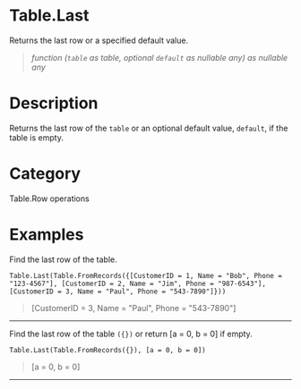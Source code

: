 ﻿# Table.Last
Returns the last row or a specified default value.
> _function (<code>table</code> as table, optional <code>default</code> as nullable any) as nullable any_
# Description 
Returns the last row of the <code>table</code> or an optional default value, <code>default</code>, if the table is empty.
# Category 
Table.Row operations
# Examples 
Find the last row of the table.
```
Table.Last(Table.FromRecords({[CustomerID = 1, Name = "Bob", Phone = "123-4567"], [CustomerID = 2, Name = "Jim", Phone = "987-6543"], [CustomerID = 3, Name = "Paul", Phone = "543-7890"]}))
```
> [CustomerID = 3, Name = "Paul", Phone = "543-7890"]
***
Find the last row of the table <code>({})</code> or return [a = 0, b = 0] if empty.
```
Table.Last(Table.FromRecords({}), [a = 0, b = 0])
```
> [a = 0, b = 0]
***
